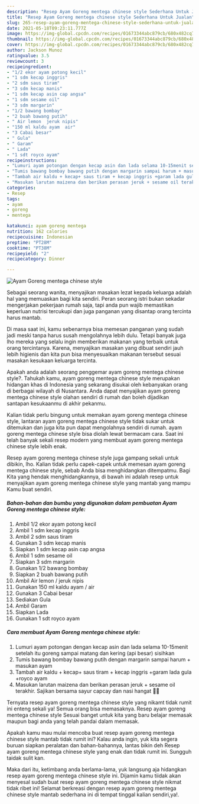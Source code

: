 ```yaml
---
description: "Resep Ayam Goreng mentega chinese style Sederhana Untuk Jualan"
title: "Resep Ayam Goreng mentega chinese style Sederhana Untuk Jualan"
slug: 265-resep-ayam-goreng-mentega-chinese-style-sederhana-untuk-jualan
date: 2021-05-18T09:23:11.777Z
image: https://img-global.cpcdn.com/recipes/01673344abc879cb/680x482cq70/ayam-goreng-mentega-chinese-style-foto-resep-utama.jpg
thumbnail: https://img-global.cpcdn.com/recipes/01673344abc879cb/680x482cq70/ayam-goreng-mentega-chinese-style-foto-resep-utama.jpg
cover: https://img-global.cpcdn.com/recipes/01673344abc879cb/680x482cq70/ayam-goreng-mentega-chinese-style-foto-resep-utama.jpg
author: Jackson Munoz
ratingvalue: 3.5
reviewcount: 3
recipeingredient:
- "1/2 ekor ayam potong kecil"
- "1 sdm kecap inggris"
- "2 sdm saus tiram"
- "3 sdm kecap manis"
- "1 sdm kecap asin cap angsa"
- "1 sdm sesame oil"
- "3 sdm margarin"
- "1/2 bawang bombay"
- "2 buah bawang putih"
- " Air lemon  jeruk nipis"
- "150 ml kaldu ayam  air"
- "3 Cabai besar"
- " Gula"
- " Garam"
- " Lada"
- "1 sdt royco ayam"
recipeinstructions:
- "Lumuri ayam potongan dengan kecap asin dan lada selama 10-15menit setelah itu goreng sampai matang dan kering (api besar) sisihkan"
- "Tumis bawang bombay bawang putih dengan margarin sampai harum + masukan ayam"
- "Tambah air kaldu + kecap+ saus tiram + kecap inggris +garam lada gula +royco ayam"
- "Masukan larutan maizena dan berikan perasan jeruk + sesame oil terakhir. Sajikan bersama sayur capcay dan nasi hangat 🍛🙏"
categories:
- Resep
tags:
- ayam
- goreng
- mentega

katakunci: ayam goreng mentega 
nutrition: 162 calories
recipecuisine: Indonesian
preptime: "PT28M"
cooktime: "PT38M"
recipeyield: "2"
recipecategory: Dinner

---
```



![Ayam Goreng mentega chinese style](https://img-global.cpcdn.com/recipes/01673344abc879cb/680x482cq70/ayam-goreng-mentega-chinese-style-foto-resep-utama.jpg)

Sebagai seorang wanita, menyajikan masakan lezat kepada keluarga adalah hal yang memuaskan bagi kita sendiri. Peran seorang istri bukan sekadar mengerjakan pekerjaan rumah saja, tapi anda pun wajib memastikan keperluan nutrisi tercukupi dan juga panganan yang disantap orang tercinta harus mantab.

Di masa  saat ini, kamu sebenarnya bisa memesan panganan yang sudah jadi meski tanpa harus susah mengolahnya lebih dulu. Tetapi banyak juga lho mereka yang selalu ingin memberikan makanan yang terbaik untuk orang tercintanya. Karena, menyajikan masakan yang dibuat sendiri jauh lebih higienis dan kita pun bisa menyesuaikan makanan tersebut sesuai masakan kesukaan keluarga tercinta. 



Apakah anda adalah seorang penggemar ayam goreng mentega chinese style?. Tahukah kamu, ayam goreng mentega chinese style merupakan hidangan khas di Indonesia yang sekarang disukai oleh kebanyakan orang di berbagai wilayah di Nusantara. Anda dapat menyajikan ayam goreng mentega chinese style olahan sendiri di rumah dan boleh dijadikan santapan kesukaanmu di akhir pekanmu.

Kalian tidak perlu bingung untuk memakan ayam goreng mentega chinese style, lantaran ayam goreng mentega chinese style tidak sukar untuk ditemukan dan juga kita pun dapat mengolahnya sendiri di rumah. ayam goreng mentega chinese style bisa diolah lewat bermacam cara. Saat ini telah banyak sekali resep modern yang membuat ayam goreng mentega chinese style lebih enak.

Resep ayam goreng mentega chinese style juga gampang sekali untuk dibikin, lho. Kalian tidak perlu capek-capek untuk memesan ayam goreng mentega chinese style, sebab Anda bisa menghidangkan ditempatmu. Bagi Kita yang hendak menghidangkannya, di bawah ini adalah resep untuk menyajikan ayam goreng mentega chinese style yang mantab yang mampu Kamu buat sendiri.

<!--inarticleads1-->

##### Bahan-bahan dan bumbu yang digunakan dalam pembuatan Ayam Goreng mentega chinese style:

1. Ambil 1/2 ekor ayam potong kecil
1. Ambil 1 sdm kecap inggris
1. Ambil 2 sdm saus tiram
1. Gunakan 3 sdm kecap manis
1. Siapkan 1 sdm kecap asin cap angsa
1. Ambil 1 sdm sesame oil
1. Siapkan 3 sdm margarin
1. Gunakan 1/2 bawang bombay
1. Siapkan 2 buah bawang putih
1. Ambil  Air lemon / jeruk nipis
1. Gunakan 150 ml kaldu ayam / air
1. Gunakan 3 Cabai besar
1. Sediakan  Gula
1. Ambil  Garam
1. Siapkan  Lada
1. Gunakan 1 sdt royco ayam




<!--inarticleads2-->

##### Cara membuat Ayam Goreng mentega chinese style:

1. Lumuri ayam potongan dengan kecap asin dan lada selama 10-15menit setelah itu goreng sampai matang dan kering (api besar) sisihkan
1. Tumis bawang bombay bawang putih dengan margarin sampai harum + masukan ayam
1. Tambah air kaldu + kecap+ saus tiram + kecap inggris +garam lada gula +royco ayam
1. Masukan larutan maizena dan berikan perasan jeruk + sesame oil terakhir. Sajikan bersama sayur capcay dan nasi hangat 🍛🙏




Ternyata resep ayam goreng mentega chinese style yang nikamt tidak rumit ini enteng sekali ya! Semua orang bisa memasaknya. Resep ayam goreng mentega chinese style Sesuai banget untuk kita yang baru belajar memasak maupun bagi anda yang telah pandai dalam memasak.

Apakah kamu mau mulai mencoba buat resep ayam goreng mentega chinese style mantab tidak rumit ini? Kalau anda ingin, yuk kita segera buruan siapkan peralatan dan bahan-bahannya, lantas bikin deh Resep ayam goreng mentega chinese style yang enak dan tidak rumit ini. Sungguh taidak sulit kan. 

Maka dari itu, ketimbang anda berlama-lama, yuk langsung aja hidangkan resep ayam goreng mentega chinese style ini. Dijamin kamu tiidak akan menyesal sudah buat resep ayam goreng mentega chinese style nikmat tidak ribet ini! Selamat berkreasi dengan resep ayam goreng mentega chinese style mantab sederhana ini di tempat tinggal kalian sendiri,ya!.

